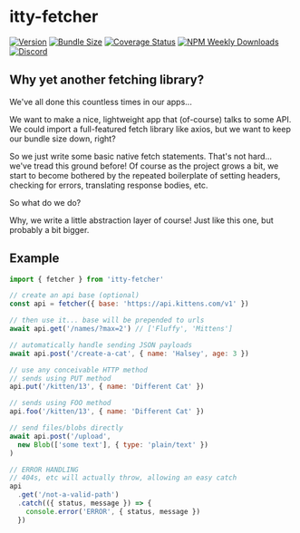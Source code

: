 # itty-fetcher

[![Version](https://img.shields.io/npm/v/itty-fetcher.svg?style=flat-square)](https://npmjs.com/package/itty-fetcher)
[![Bundle Size](https://deno.bundlejs.com/?q=itty-fetcher&badge&badge-style=flat-square)](https://deno.bundlejs.com/?q=itty-fetcher)
[![Coverage Status](https://img.shields.io/coveralls/github/kwhitley/itty-fetcher/v0.x?style=flat-square)](https://coveralls.io/github/kwhitley/itty-fetcher?branch=v0.x)
[![NPM Weekly Downloads](https://img.shields.io/npm/dw/itty-fetcher?style=flat-square)](https://npmjs.com/package/itty-fetcher)
[![Discord](https://img.shields.io/discord/832353585802903572?label=Discord&logo=Discord&style=flat-square&logoColor=fff)](https://discord.gg/53vyrZAu9u)

## Why yet another fetching library?

We've all done this countless times in our apps...

We want to make a nice, lightweight app that (of-course) talks to some API. We could import a full-featured fetch library like axios, but we want to keep our bundle size down, right?

So we just write some basic native fetch statements. That's not hard... we've tread this ground before! Of course as the project grows a bit, we start to become bothered by the repeated boilerplate of setting headers, checking for errors, translating response bodies, etc.

So what do we do?

Why, we write a little abstraction layer of course! Just like this one, but probably a bit bigger.

## Example
```js
import { fetcher } from 'itty-fetcher'

// create an api base (optional)
const api = fetcher({ base: 'https://api.kittens.com/v1' })

// then use it... base will be prepended to urls
await api.get('/names/?max=2') // ['Fluffy', 'Mittens']

// automatically handle sending JSON payloads
await api.post('/create-a-cat', { name: 'Halsey', age: 3 })

// use any conceivable HTTP method
// sends using PUT method
api.put('/kitten/13', { name: 'Different Cat' }) 

// sends using FOO method
api.foo('/kitten/13', { name: 'Different Cat' }) 

// send files/blobs directly
await api.post('/upload', 
  new Blob(['some text'], { type: 'plain/text' })
)

// ERROR HANDLING
// 404s, etc will actually throw, allowing an easy catch
api
  .get('/not-a-valid-path')
  .catch(({ status, message }) => {
    console.error('ERROR', { status, message })
  })
```

